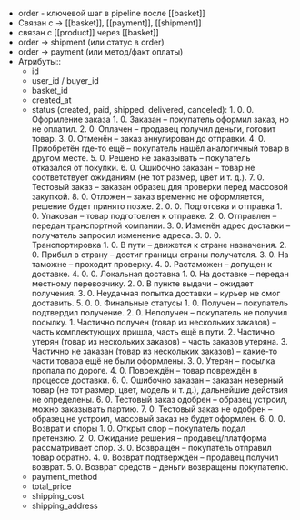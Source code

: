 - order - ключевой шаг в pipeline после [[basket]]
- Связан с → [[basket]], [[payment]], [[shipment]]
- связан с [[product]] через [[basket]]
- order → shipment (или статус в order)
- order → payment (или метод/факт оплаты)
- Атрибуты::
	- id
	- user_id / buyer_id
	- basket_id
	- created_at
	- status (created, paid, shipped, delivered, canceled):
		1. 
			0.
				0. 
					Оформление заказа
			1.
				0. 
					Заказан – покупатель оформил заказ, но не оплатил.
			2.
				0. 
					Оплачен – продавец получил деньги, готовит товар.
			3.
				0. 
					Отменён – заказ аннулирован до отправки.
			4.
				0. 
					Приобретён где-то ещё – покупатель нашёл аналогичный товар в другом месте.
			5.
				0. 
					Решено не заказывать – покупатель отказался от покупки.
			6.
				0. 
					Ошибочно заказан – товар не соответствует ожиданиям (не тот размер, цвет и т. д.).
			7.
				0. 
					Тестовый заказ – заказан образец для проверки перед массовой закупкой.
			8.
				0. 
					Отложен – заказ временно не оформляется, решение будет принято позже.
		2.
			0.
				0. 
					Подготовка и отправка
			1.
				0. 
					Упакован – товар подготовлен к отправке.
			2.
				0. 
					Отправлен – передан транспортной компании.
			3.
				0. 
					Изменён адрес доставки – получатель запросил изменение адреса.
		3.
			0. 
				0. 
					Транспортировка
			1. 
				0. 
					В пути – движется к стране назначения.
			2. 
				0. 
					Прибыл в страну – достиг границы страны получателя.
			3. 
				0. 
					На таможне – проходит проверку.
			4. 
				0. 
					Растаможен – допущен к доставке.
		4.
			0.
				0. 
					Локальная доставка
			1.
				0. 
					На доставке – передан местному перевозчику.
			2.
				0. 
					В пункте выдачи – ожидает получения.
			3.
				0. 
					Неудачная попытка доставки – курьер не смог доставить.
		5.
			0.
				0. 
					Финальные статусы
			1.
				0. 
					Получен – покупатель подтвердил получение.
			2.
				0. 
					Неполучен – покупатель не получил посылку.
				1. 
					Частично получен (товар из нескольких заказов) – часть комплектующих пришла, часть ещё в пути.
				2. 
					Частично утерян (товар из нескольких заказов) – часть заказов утеряна.
				3. 
					Частично не заказан (товар из нескольких заказов) – какие-то части товара ещё не были оформлены.
			3.
				0. 
					Утерян – посылка пропала по дороге.
			4.
				0. 
					Повреждён – товар повреждён в процессе доставки.
			6.
				0. 
					Ошибочно заказан – заказан неверный товар (не тот размер, цвет, модель и т. д.), дальнейшие действия не определены.
			6.
				0. 
					Тестовый заказ одобрен – образец устроил, можно заказывать партию.
			7.
				0. 
					Тестовый заказ не одобрен – образец не устроил, массовый заказ не будет оформлен.
		6.
			0.
				0.
					Возврат и споры
			1.
				0.
					Открыт спор – покупатель подал претензию.
			2.
				0.
					Ожидание решения – продавец/платформа рассматривает спор.
			3.
				0.
					Возвращён – покупатель отправил товар обратно.
			4.
				0.
					Возврат подтверждён – продавец получил возврат.
			5.
				0.
					Возврат средств – деньги возвращены покупателю.
	- payment_method
	- total_price
	- shipping_cost
	- shipping_address